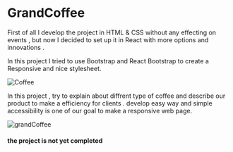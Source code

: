 # GrandCoffee

First of all I develop the project in HTML & CSS without any effecting on events , but now I decided to set up it in React with more options and innovations . 

In this project I tried to use Bootstrap and React Bootstrap to create a Responsive and nice stylesheet.

![Coffee](https://github.com/user-attachments/assets/355992f3-cdab-4edf-9845-55cc620caf88)


In this project , try to explain about diffrent type of coffee and describe our product to make a efficiency for clients . develop easy way and simple accessibility is one of our goal to make a responsive web page.


![grandCoffee](https://github.com/user-attachments/assets/b13b9996-929e-4b3e-ba0c-621d95f614ce)


#### the project is not yet completed 
